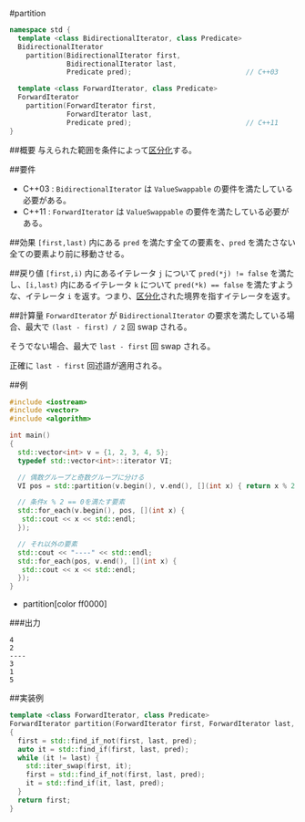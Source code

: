 #partition
```cpp
namespace std {
  template <class BidirectionalIterator, class Predicate>
  BidirectionalIterator
    partition(BidirectionalIterator first,
	          BidirectionalIterator last,
			  Predicate pred);                            // C++03

  template <class ForwardIterator, class Predicate>
  ForwardIterator
    partition(ForwardIterator first,
	          ForwardIterator last,
			  Predicate pred);                            // C++11
}
```

##概要
与えられた範囲を条件によって[区分化](/reference/algorithm.md#sequence-is-partitioned)する。


##要件
- C++03 : `BidirectionalIterator` は `ValueSwappable` の要件を満たしている必要がある。
- C++11 : `ForwardIterator` は `ValueSwappable` の要件を満たしている必要がある。

##効果
`[first,last)` 内にある `pred` を満たす全ての要素を、`pred` を満たさない全ての要素より前に移動させる。


##戻り値
`[first,i)` 内にあるイテレータ `j` について `pred(*j) != false` を満たし、`[i,last)` 内にあるイテレータ `k` について `pred(*k) == false` を満たすような、イテレータ `i` を返す。つまり、[区分化](/reference/algorithm.md#sequence-is-partitioned)された境界を指すイテレータを返す。


##計算量
`ForwardIterator` が `BidirectionalIterator` の要求を満たしている場合、最大で `(last - first) / 2` 回 swap される。

そうでない場合、最大で `last - first` 回 swap される。

正確に `last - first` 回述語が適用される。


##例
```cpp
#include <iostream>
#include <vector>
#include <algorithm>

int main()
{
  std::vector<int> v = {1, 2, 3, 4, 5};
  typedef std::vector<int>::iterator VI;

  // 偶数グループと奇数グループに分ける
  VI pos = std::partition(v.begin(), v.end(), [](int x) { return x % 2 == 0; });

  // 条件x % 2 == 0を満たす要素
  std::for_each(v.begin(), pos, [](int x) {
   std::cout << x << std::endl;
  });

  // それ以外の要素
  std::cout << "----" << std::endl;
  std::for_each(pos, v.end(), [](int x) {
   std::cout << x << std::endl;
  });
}
```
* partition[color ff0000]

###出力
```
4
2
----
3
1
5
```

##実装例
```cpp
template <class ForwardIterator, class Predicate>
ForwardIterator partition(ForwardIterator first, ForwardIterator last, Predicate pred)
{
  first = std::find_if_not(first, last, pred);
  auto it = std::find_if(first, last, pred);
  while (it != last) {
    std::iter_swap(first, it);
    first = std::find_if_not(first, last, pred);
    it = std::find_if(it, last, pred);
  }
  return first;
}
```


